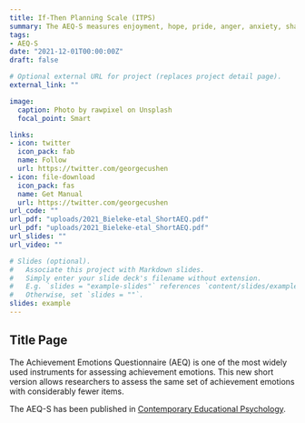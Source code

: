 ```yaml
---
title: If-Then Planning Scale (ITPS)
summary: The AEQ-S measures enjoyment, hope, pride, anger, anxiety, shame, hoplessness, and boredom in class-, learning-, and test-related academic settings. 
tags:
- AEQ-S
date: "2021-12-01T00:00:00Z"
draft: false

# Optional external URL for project (replaces project detail page).
external_link: ""

image:
  caption: Photo by rawpixel on Unsplash
  focal_point: Smart

links:
- icon: twitter
  icon_pack: fab
  name: Follow
  url: https://twitter.com/georgecushen
- icon: file-download
  icon_pack: fas
  name: Get Manual
  url: https://twitter.com/georgecushen
url_code: ""
url_pdf: "uploads/2021_Bieleke-etal_ShortAEQ.pdf"
url_pdf: "uploads/2021_Bieleke-etal_ShortAEQ.pdf"
url_slides: ""
url_video: ""

# Slides (optional).
#   Associate this project with Markdown slides.
#   Simply enter your slide deck's filename without extension.
#   E.g. `slides = "example-slides"` references `content/slides/example-slides.md`.
#   Otherwise, set `slides = ""`.
slides: example
---
```


## Title Page

The Achievement Emotions Questionnaire (AEQ) is one of the most widely used instruments for assessing achievement emotions. This new short version allows researchers to assess the same set of achievement emotions with considerably fewer items.

The AEQ-S has been published in [Contemporary Educational Psychology](https://www.sciencedirect.com/science/article/abs/pii/S0361476X20301053). 


